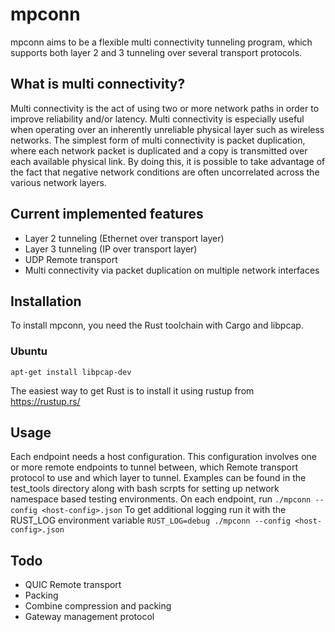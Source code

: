 # mpconn
mpconn aims to be a flexible multi connectivity tunneling program, which supports both layer 2 and 3 tunneling over several transport protocols.

## What is multi connectivity?
Multi connectivity is the act of using two or more network paths in order to improve reliability and/or latency. Multi connectivity is especially useful when operating over an inherently unreliable physical layer such as wireless networks.
The simplest form of multi connectivity is packet duplication, where each network packet is duplicated and a copy is transmitted over each available physical link. By doing this, it is possible to take advantage of the fact that negative network conditions are often uncorrelated across the various network layers.


## Current implemented features
* Layer 2 tunneling (Ethernet over transport layer)
* Layer 3 tunneling (IP over transport layer)
* UDP Remote transport
* Multi connectivity via packet duplication on multiple network interfaces

## Installation
To install mpconn, you need the Rust toolchain with Cargo and libpcap.

### Ubuntu
```
apt-get install libpcap-dev
```
The easiest way to get Rust is to install it using rustup from https://rustup.rs/

## Usage
Each endpoint needs a host configuration. This configuration involves one or more remote endpoints to tunnel between,
which Remote transport protocol to use and which layer to tunnel. Examples can be found in the test_tools directory
along with bash scrpts for setting up network namespace based testing environments.
On each endpoint, run `./mpconn --config <host-config>.json`
To get additional logging run it with the RUST_LOG environment
variable `RUST_LOG=debug ./mpconn --config <host-config>.json`

## Todo
* QUIC Remote transport
* Packing
* Combine compression and packing
* Gateway management protocol
